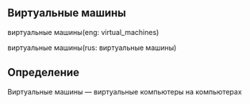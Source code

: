 ## Виртуальные машины
виртуальные машины(eng: virtual_machines) 

виртуальные машины(rus: виртуальные машины)
## Определение
Виртуальные машины — виртуальные компьютеры на компьютерах
